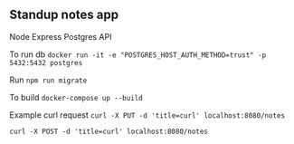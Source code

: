 ## Standup notes app

Node Express Postgres API

To run db
`docker run -it -e "POSTGRES_HOST_AUTH_METHOD=trust" -p 5432:5432 postgres`

Run `npm run migrate`


To build
`docker-compose up --build`


Example curl request
`curl -X PUT -d 'title=curl' localhost:8080/notes `

`curl -X POST -d 'title=curl' localhost:8080/notes `